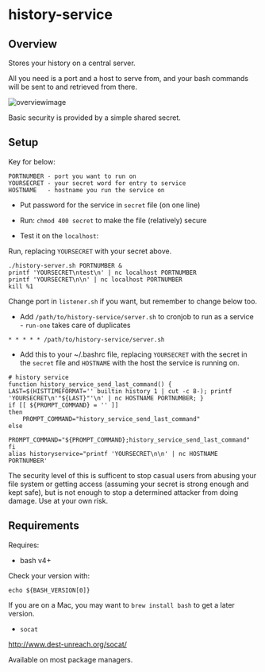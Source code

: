 # history-service

## Overview

Stores your history on a central server. 

All you need is a port and a host to serve from, and your bash commands will be
sent to and retrieved from there.

![overviewimage](https://raw.githubusercontent.com/ianmiell/history-service/master/history-server.png)

Basic security is provided by a simple shared secret.

## Setup


Key for below:

```
PORTNUMBER - port you want to run on
YOURSECRET - your secret word for entry to service
HOSTNAME   - hostname you run the service on
```

- Put password for the service in `secret` file (on one line)

- Run: `chmod 400 secret` to make the file (relatively) secure

- Test it on the `localhost`:

Run, replacing `YOURSECRET` with your secret above.

```
./history-server.sh PORTNUMBER &
printf 'YOURSECRET\ntest\n' | nc localhost PORTNUMBER
printf 'YOURSECRET\n\n' | nc localhost PORTNUMBER
kill %1
```

Change port in `listener.sh` if you want, but remember to change below too.

- Add `/path/to/history-service/server.sh` to cronjob to run as a service -
`run-one` takes care of duplicates

```
* * * * * /path/to/history-service/server.sh
```

- Add this to your ~/.bashrc file, replacing `YOURSECRET` with the secret in the
`secret` file and `HOSTNAME` with the host the service is running on.

```
# history service
function history_service_send_last_command() { LAST=$(HISTTIMEFORMAT='' builtin history 1 | cut -c 8-); printf 'YOURSECRET\n'"${LAST}"'\n' | nc HOSTNAME PORTNUMBER; }
if [[ ${PROMPT_COMMAND} = '' ]]
then
	PROMPT_COMMAND="history_service_send_last_command"
else
	PROMPT_COMMAND="${PROMPT_COMMAND};history_service_send_last_command"
fi
alias historyservice="printf 'YOURSECRET\n\n' | nc HOSTNAME PORTNUMBER'
```

The security level of this is sufficent to stop casual users from abusing your
file system or getting access (assuming your secret is strong enough and kept
safe), but is not enough to stop a determined attacker from doing damage.
Use at your own risk.

## Requirements

Requires:

- bash v4+

Check your version with:

```
echo ${BASH_VERSION[0]}
```

If you are on a Mac, you may want to `brew install bash` to get a later version.

- `socat`

http://www.dest-unreach.org/socat/

Available on most package managers.
